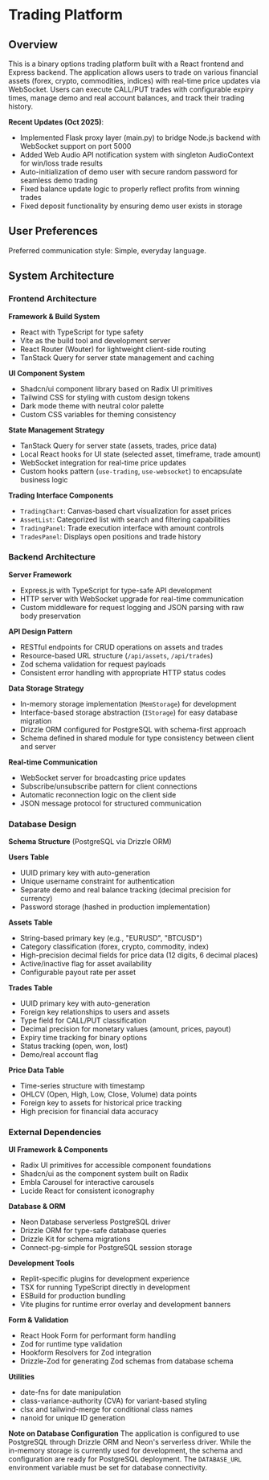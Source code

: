 # Trading Platform

## Overview

This is a binary options trading platform built with a React frontend and Express backend. The application allows users to trade on various financial assets (forex, crypto, commodities, indices) with real-time price updates via WebSocket. Users can execute CALL/PUT trades with configurable expiry times, manage demo and real account balances, and track their trading history.

**Recent Updates (Oct 2025)**:
- Implemented Flask proxy layer (main.py) to bridge Node.js backend with WebSocket support on port 5000
- Added Web Audio API notification system with singleton AudioContext for win/loss trade results
- Auto-initialization of demo user with secure random password for seamless demo trading
- Fixed balance update logic to properly reflect profits from winning trades
- Fixed deposit functionality by ensuring demo user exists in storage

## User Preferences

Preferred communication style: Simple, everyday language.

## System Architecture

### Frontend Architecture

**Framework & Build System**
- React with TypeScript for type safety
- Vite as the build tool and development server
- React Router (Wouter) for lightweight client-side routing
- TanStack Query for server state management and caching

**UI Component System**
- Shadcn/ui component library based on Radix UI primitives
- Tailwind CSS for styling with custom design tokens
- Dark mode theme with neutral color palette
- Custom CSS variables for theming consistency

**State Management Strategy**
- TanStack Query for server state (assets, trades, price data)
- Local React hooks for UI state (selected asset, timeframe, trade amount)
- WebSocket integration for real-time price updates
- Custom hooks pattern (`use-trading`, `use-websocket`) to encapsulate business logic

**Trading Interface Components**
- `TradingChart`: Canvas-based chart visualization for asset prices
- `AssetList`: Categorized list with search and filtering capabilities
- `TradingPanel`: Trade execution interface with amount controls
- `TradesPanel`: Displays open positions and trade history

### Backend Architecture

**Server Framework**
- Express.js with TypeScript for type-safe API development
- HTTP server with WebSocket upgrade for real-time communication
- Custom middleware for request logging and JSON parsing with raw body preservation

**API Design Pattern**
- RESTful endpoints for CRUD operations on assets and trades
- Resource-based URL structure (`/api/assets`, `/api/trades`)
- Zod schema validation for request payloads
- Consistent error handling with appropriate HTTP status codes

**Data Storage Strategy**
- In-memory storage implementation (`MemStorage`) for development
- Interface-based storage abstraction (`IStorage`) for easy database migration
- Drizzle ORM configured for PostgreSQL with schema-first approach
- Schema defined in shared module for type consistency between client and server

**Real-time Communication**
- WebSocket server for broadcasting price updates
- Subscribe/unsubscribe pattern for client connections
- Automatic reconnection logic on the client side
- JSON message protocol for structured communication

### Database Design

**Schema Structure** (PostgreSQL via Drizzle ORM)

**Users Table**
- UUID primary key with auto-generation
- Unique username constraint for authentication
- Separate demo and real balance tracking (decimal precision for currency)
- Password storage (hashed in production implementation)

**Assets Table**
- String-based primary key (e.g., "EURUSD", "BTCUSD")
- Category classification (forex, crypto, commodity, index)
- High-precision decimal fields for price data (12 digits, 6 decimal places)
- Active/inactive flag for asset availability
- Configurable payout rate per asset

**Trades Table**
- UUID primary key with auto-generation
- Foreign key relationships to users and assets
- Type field for CALL/PUT classification
- Decimal precision for monetary values (amount, prices, payout)
- Expiry time tracking for binary options
- Status tracking (open, won, lost)
- Demo/real account flag

**Price Data Table**
- Time-series structure with timestamp
- OHLCV (Open, High, Low, Close, Volume) data points
- Foreign key to assets for historical price tracking
- High precision for financial data accuracy

### External Dependencies

**UI Framework & Components**
- Radix UI primitives for accessible component foundations
- Shadcn/ui as the component system built on Radix
- Embla Carousel for interactive carousels
- Lucide React for consistent iconography

**Database & ORM**
- Neon Database serverless PostgreSQL driver
- Drizzle ORM for type-safe database queries
- Drizzle Kit for schema migrations
- Connect-pg-simple for PostgreSQL session storage

**Development Tools**
- Replit-specific plugins for development experience
- TSX for running TypeScript directly in development
- ESBuild for production bundling
- Vite plugins for runtime error overlay and development banners

**Form & Validation**
- React Hook Form for performant form handling
- Zod for runtime type validation
- Hookform Resolvers for Zod integration
- Drizzle-Zod for generating Zod schemas from database schema

**Utilities**
- date-fns for date manipulation
- class-variance-authority (CVA) for variant-based styling
- clsx and tailwind-merge for conditional class names
- nanoid for unique ID generation

**Note on Database Configuration**
The application is configured to use PostgreSQL through Drizzle ORM and Neon's serverless driver. While the in-memory storage is currently used for development, the schema and configuration are ready for PostgreSQL deployment. The `DATABASE_URL` environment variable must be set for database connectivity.